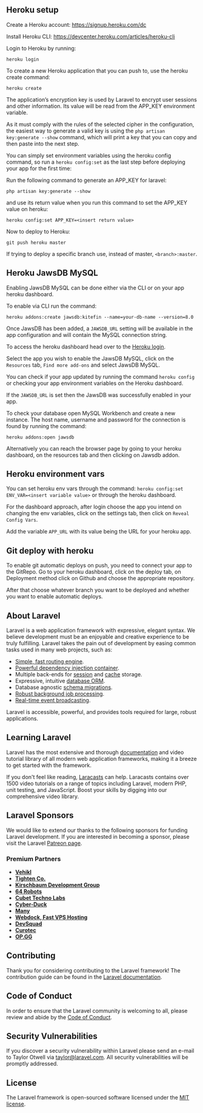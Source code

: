 ## Heroku setup

Create a Heroku account: https://signup.heroku.com/dc

Install Heroku CLI: https://devcenter.heroku.com/articles/heroku-cli

Login to Heroku by running:

```
heroku login
```

To create a new Heroku application that you can push to, use the heroku create command:

```
heroku create
```

The application’s encryption key is used by Laravel to encrypt user sessions and other information. Its value will be read from the APP_KEY environment variable.

As it must comply with the rules of the selected cipher in the configuration, the easiest way to generate a valid key is using the `php artisan key:generate --show` command, which will print a key that you can copy and then paste into the next step.

You can simply set environment variables using the heroku config command, so run a `heroku config:set` as the last step before deploying your app for the first time:

Run the following command to generate an APP_KEY for laravel:

```
php artisan key:generate --show
```

and use its return value when you run this command to set the APP_KEY value on heroku:

```
heroku config:set APP_KEY=<insert return value>
```

Now to deploy to Heroku:

```
git push heroku master
```

If trying to deploy a specific branch use, instead of master, `<branch>:master`.

## Heroku JawsDB MySQL

Enabling JawsDB MySQL can be done either via the CLI or on your app heroku dashboard.

To enable via CLI run the command:

```
heroku addons:create jawsdb:kitefin --name=your-db-name --version=8.0
```

Once JawsDB has been added, a `JAWSDB_URL` setting will be available in the app configuration and will contain the MySQL connection string.

To access the heroku dashboard head over to the [Heroku login](https://id.heroku.com/login).

Select the app you wish to enable the JawsDB MySQL, click on the `Resources` tab, `Find more add-ons` and select JawsDB MySQL.

You can check if your app updated by running the command `heroku config` or checking your app environment variables on the Heroku dashboard.

If the `JAWSDB_URL` is set then the JawsDB was successfully enabled in your app.

To check your database open MySQL Workbench and create a new instance. The host name, username and password for the connection is found by running the command:

```
heroku addons:open jawsdb
```

Alternatively you can reach the browser page by going to your heroku dashboard, on the resources tab and then clicking on Jawsdb addon.

## Heroku environment vars

You can set heroku env vars through the command: `heroku config:set ENV_VAR=<insert variable value>` or through the heroku dashboard.

For the dashboard approach, after login choose the app you intend on changing the env variables, click on the settings tab, then click on `Reveal Config Vars`.

Add the variable `APP_URL` with its value being the URL for your heroku app.

## Git deploy with heroku

To enable git automatic deploys on push, you need to connect your app to the GitRepo. Go to your heroku dashboard, click on the deploy tab, on Deployment method click on Github and choose the appropriate repository.

After that choose whatever branch you want to be deployed and whether you want to enable automatic deploys.

## About Laravel

Laravel is a web application framework with expressive, elegant syntax. We believe development must be an enjoyable and creative experience to be truly fulfilling. Laravel takes the pain out of development by easing common tasks used in many web projects, such as:

- [Simple, fast routing engine](https://laravel.com/docs/routing).
- [Powerful dependency injection container](https://laravel.com/docs/container).
- Multiple back-ends for [session](https://laravel.com/docs/session) and [cache](https://laravel.com/docs/cache) storage.
- Expressive, intuitive [database ORM](https://laravel.com/docs/eloquent).
- Database agnostic [schema migrations](https://laravel.com/docs/migrations).
- [Robust background job processing](https://laravel.com/docs/queues).
- [Real-time event broadcasting](https://laravel.com/docs/broadcasting).

Laravel is accessible, powerful, and provides tools required for large, robust applications.

## Learning Laravel

Laravel has the most extensive and thorough [documentation](https://laravel.com/docs) and video tutorial library of all modern web application frameworks, making it a breeze to get started with the framework.

If you don't feel like reading, [Laracasts](https://laracasts.com) can help. Laracasts contains over 1500 video tutorials on a range of topics including Laravel, modern PHP, unit testing, and JavaScript. Boost your skills by digging into our comprehensive video library.

## Laravel Sponsors

We would like to extend our thanks to the following sponsors for funding Laravel development. If you are interested in becoming a sponsor, please visit the Laravel [Patreon page](https://patreon.com/taylorotwell).

### Premium Partners

- **[Vehikl](https://vehikl.com/)**
- **[Tighten Co.](https://tighten.co)**
- **[Kirschbaum Development Group](https://kirschbaumdevelopment.com)**
- **[64 Robots](https://64robots.com)**
- **[Cubet Techno Labs](https://cubettech.com)**
- **[Cyber-Duck](https://cyber-duck.co.uk)**
- **[Many](https://www.many.co.uk)**
- **[Webdock, Fast VPS Hosting](https://www.webdock.io/en)**
- **[DevSquad](https://devsquad.com)**
- **[Curotec](https://www.curotec.com/services/technologies/laravel/)**
- **[OP.GG](https://op.gg)**

## Contributing

Thank you for considering contributing to the Laravel framework! The contribution guide can be found in the [Laravel documentation](https://laravel.com/docs/contributions).

## Code of Conduct

In order to ensure that the Laravel community is welcoming to all, please review and abide by the [Code of Conduct](https://laravel.com/docs/contributions#code-of-conduct).

## Security Vulnerabilities

If you discover a security vulnerability within Laravel please send an e-mail to Taylor Otwell via [taylor@laravel.com](mailto:taylor@laravel.com). All security vulnerabilities will be promptly addressed.

## License

The Laravel framework is open-sourced software licensed under the [MIT license](https://opensource.org/licenses/MIT).
